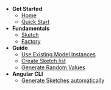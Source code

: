 - **Get Started**
  - [Home](getting-started/home.md)
  - [Quick Start](getting-started/quick-start.md)
- **Fundamentals**
  - [Sketch](fundamentals/sketch.md)
  - [Factory](fundamentals/factory.md)
- **Guide**
  - [Use Existing Model Instances](guide/use-existing-model-instances.md)
  - [Create Sketch list](guide/create-sketch-list.md)
  - [Generate Random Values](guide/generate-random-values.md)
- **Angular CLI**
  - [Generate Sketches automatically](angular-cli/generate-sketches-automatically.md)
